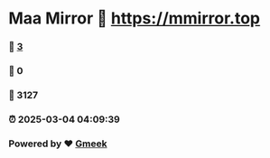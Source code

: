 # Maa Mirror :link: https://mmirror.top 
### :page_facing_up: [3](https://mmirror.top/tag.html) 
### :speech_balloon: 0 
### :hibiscus: 3127 
### :alarm_clock: 2025-03-04 04:09:39 
### Powered by :heart: [Gmeek](https://github.com/Meekdai/Gmeek)
